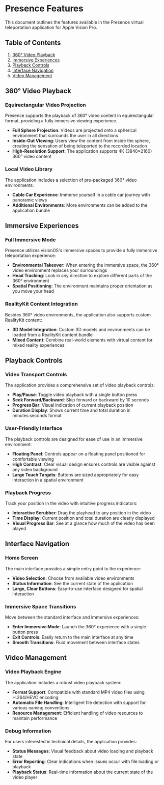 # Presence Features

This document outlines the features available in the Presence virtual teleportation application for Apple Vision Pro.

## Table of Contents
1. [360° Video Playback](#360-video-playback)
2. [Immersive Experiences](#immersive-experiences)
3. [Playback Controls](#playback-controls)
4. [Interface Navigation](#interface-navigation)
5. [Video Management](#video-management)

## 360° Video Playback

### Equirectangular Video Projection

Presence supports the playback of 360° video content in equirectangular format, providing a fully immersive viewing experience.

- **Full Sphere Projection**: Videos are projected onto a spherical environment that surrounds the user in all directions
- **Inside-Out Viewing**: Users view the content from inside the sphere, creating the sensation of being teleported to the recorded location
- **High-Resolution Support**: The application supports 4K (3840×2160) 360° video content

### Local Video Library

The application includes a selection of pre-packaged 360° video environments:

- **Cable Car Experience**: Immerse yourself in a cable car journey with panoramic views
- **Additional Environments**: More environments can be added to the application bundle

## Immersive Experiences

### Full Immersive Mode

Presence utilizes visionOS's immersive spaces to provide a fully immersive teleportation experience:

- **Environmental Takeover**: When entering the immersive space, the 360° video environment replaces your surroundings
- **Head Tracking**: Look in any direction to explore different parts of the 360° environment
- **Spatial Positioning**: The environment maintains proper orientation as you move your head

### RealityKit Content Integration

Besides 360° video environments, the application also supports custom RealityKit content:

- **3D Model Integration**: Custom 3D models and environments can be loaded from a RealityKit content bundle
- **Mixed Content**: Combine real-world elements with virtual content for mixed reality experiences

## Playback Controls

### Video Transport Controls

The application provides a comprehensive set of video playback controls:

- **Play/Pause**: Toggle video playback with a single button press
- **Seek Forward/Backward**: Skip forward or backward by 10 seconds
- **Progress Bar**: Visual indication of current playback position
- **Duration Display**: Shows current time and total duration in minutes:seconds format

### User-Friendly Interface

The playback controls are designed for ease of use in an immersive environment:

- **Floating Panel**: Controls appear on a floating panel positioned for comfortable viewing
- **High Contrast**: Clear visual design ensures controls are visible against any video background
- **Large Touch Targets**: Buttons are sized appropriately for easy interaction in a spatial environment

### Playback Progress

Track your position in the video with intuitive progress indicators:

- **Interactive Scrubber**: Drag the playhead to any position in the video
- **Time Display**: Current position and total duration are clearly displayed
- **Visual Progress Bar**: See at a glance how much of the video has been played

## Interface Navigation

### Home Screen

The main interface provides a simple entry point to the experience:

- **Video Selection**: Choose from available video environments
- **Status Information**: See the current state of the application
- **Large, Clear Buttons**: Easy-to-use interface designed for spatial interaction

### Immersive Space Transitions

Move between the standard interface and immersive experiences:

- **Enter Immersive Mode**: Launch the 360° experience with a single button press
- **Exit Controls**: Easily return to the main interface at any time
- **Smooth Transitions**: Fluid movement between interface states

## Video Management

### Video Playback Engine

The application includes a robust video playback system:

- **Format Support**: Compatible with standard MP4 video files using H.264/HEVC encoding
- **Automatic File Handling**: Intelligent file detection with support for various naming conventions
- **Resource Management**: Efficient handling of video resources to maintain performance

### Debug Information

For users interested in technical details, the application provides:

- **Status Messages**: Visual feedback about video loading and playback state
- **Error Reporting**: Clear indications when issues occur with file loading or playback
- **Playback Status**: Real-time information about the current state of the video player
